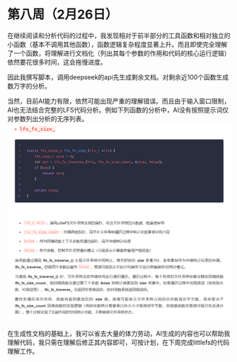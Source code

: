 # 第八周（2月26日）

在继续阅读和分析代码的过程中，我发现相对于前半部分的工具函数和相对独立的小函数（基本不调用其他函数），函数逻辑复杂程度显著上升。而且即使完全理解了一个函数，将理解进行文档化（列出其每个参数的作用和代码的核心运行逻辑）依然要花很多时间，这会拖慢进度。

因此我撰写脚本，调用deepseek的api先生成剩余文档。对剩余近100个函数生成数万字的分析。

当然，目前AI能力有限，依然可能出现严重的理解错误。而且由于输入窗口限制，AI也无法结合完整的LFS代码分析。例如下列函数的分析中，AI没有按照提示词仅对参数列出分析的无序列表。
![](../../asserts/wrong_explanation.png)

在生成性文档的基础上，我可以省去大量的体力劳动，AI生成的内容也可以帮助我理解代码，我只需在理解后修正其内容即可，可按计划，在下周完成littlefs的代码理解工作。

